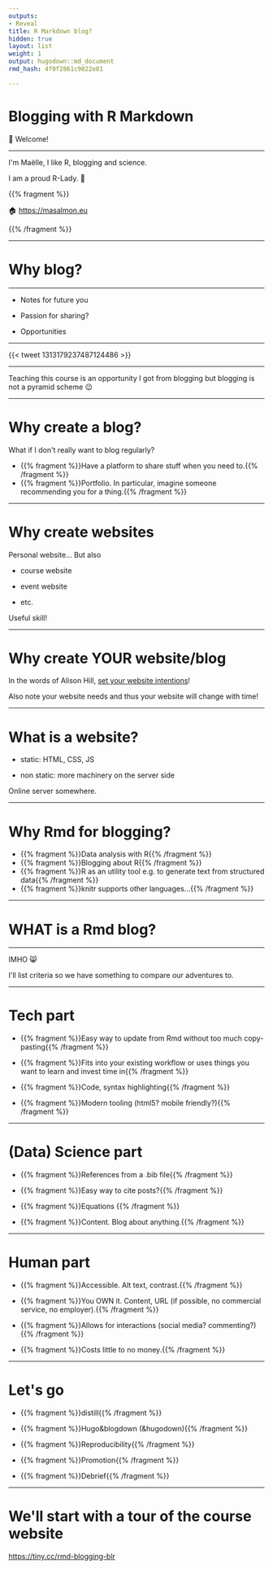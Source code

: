 ```yaml
---
outputs:
- Reveal
title: R Markdown blog?
hidden: true
layout: list
weight: 1
output: hugodown::md_document
rmd_hash: 4f0f2861c9022e81

---
```


Blogging with R Markdown
========================

:wave: Welcome!

------------------------------------------------------------------------

I'm Maëlle, I like R, blogging and science.

I am a proud R-Lady. :purple_heart:

{{% fragment %}}

:house: <a href="https://masalmon.eu" class="uri">https://masalmon.eu</a>

{{% /fragment %}}

------------------------------------------------------------------------

Why blog?
=========

------------------------------------------------------------------------

-   Notes for future you

-   Passion for sharing?

-   Opportunities

------------------------------------------------------------------------

{{< tweet 1313179237487124486 >}}

------------------------------------------------------------------------

Teaching this course is an opportunity I got from blogging but blogging is not a pyramid scheme :wink:

------------------------------------------------------------------------

Why create a blog?
==================

What if I don't really want to blog regularly?

<!--html_preserve-->

-   {{% fragment %}}Have a platform to share stuff when you need to.{{% /fragment %}}
-   {{% fragment %}}Portfolio. In particular, imagine someone recommending you for a thing.{{% /fragment %}}

<!--/html_preserve-->
---------------------

Why create websites
===================

Personal website... But also

-   course website

-   event website

-   etc.

Useful skill!

------------------------------------------------------------------------

Why create YOUR website/blog
============================

In the words of Alison Hill, [set your website intentions](https://alison.rbind.io/post/new-year-new-blogdown/#step-0-set-your-intentions)!

Also note your website needs and thus your website will change with time!

------------------------------------------------------------------------

What is a website?
==================

-   static: HTML, CSS, JS

-   non static: more machinery on the server side

Online server somewhere.

------------------------------------------------------------------------

Why Rmd for blogging?
=====================

-   {{% fragment %}}Data analysis with R{{% /fragment %}}
-   {{% fragment %}}Blogging about R{{% /fragment %}}
-   {{% fragment %}}R as an utility tool e.g. to generate text from structured data{{% /fragment %}}
-   {{% fragment %}}knitr supports other languages...{{% /fragment %}}

------------------------------------------------------------------------

WHAT is a Rmd blog?
===================

------------------------------------------------------------------------

IMHO :smile_cat:

I'll list criteria so we have something to compare our adventures to.

------------------------------------------------------------------------

Tech part
=========

<!--html_preserve-->

-   {{% fragment %}}Easy way to update from Rmd without too much copy-pasting{{% /fragment %}}

-   {{% fragment %}}Fits into your existing workflow or uses things you want to learn and invest time in{{% /fragment %}}

-   {{% fragment %}}Code, syntax highlighting{{% /fragment %}}

-   {{% fragment %}}Modern tooling (html5? mobile friendly?){{% /fragment %}}

<!--/html_preserve-->
---------------------

(Data) Science part
===================

-   {{% fragment %}}References from a .bib file{{% /fragment %}}

-   {{% fragment %}}Easy way to cite posts?{{% /fragment %}}

-   {{% fragment %}}Equations {{% /fragment %}}

-   {{% fragment %}}Content. Blog about anything.{{% /fragment %}}

------------------------------------------------------------------------

Human part
==========

-   {{% fragment %}}Accessible. Alt text, contrast.{{% /fragment %}}

-   {{% fragment %}}You OWN it. Content, URL (if possible, no commercial service, no employer).{{% /fragment %}}

-   {{% fragment %}}Allows for interactions (social media? commenting?){{% /fragment %}}

-   {{% fragment %}}Costs little to no money.{{% /fragment %}}

------------------------------------------------------------------------

Let's go
========

-   {{% fragment %}}distill{{% /fragment %}}

-   {{% fragment %}}Hugo&blogdown (&hugodown){{% /fragment %}}

-   {{% fragment %}}Reproducibility{{% /fragment %}}

-   {{% fragment %}}Promotion{{% /fragment %}}

-   {{% fragment %}}Debrief{{% /fragment %}}

------------------------------------------------------------------------

We'll start with a tour of the course website
=============================================

<a href="https://tiny.cc/rmd-blogging-blr" class="uri">https://tiny.cc/rmd-blogging-blr</a>

